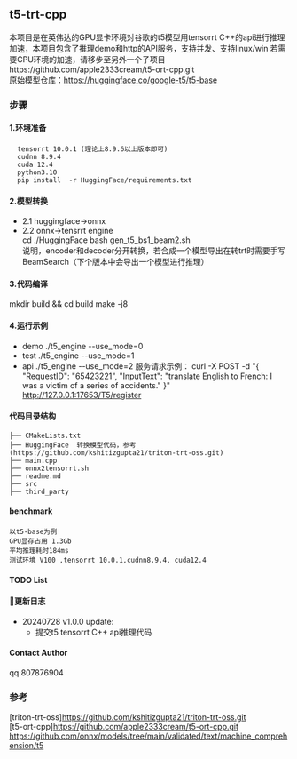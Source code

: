 
## t5-trt-cpp
本项目是在英伟达的GPU显卡环境对谷歌的t5模型用tensorrt C++的api进行推理加速，本项目包含了推理demo和http的API服务，支持并发、支持linux/win 
若需要CPU环境的加速，请移步至另外一个子项目https://github.com/apple2333cream/t5-ort-cpp.git  
原始模型仓库：https://huggingface.co/google-t5/t5-base   
### 步骤   
#### 1.环境准备
      tensorrt 10.0.1 (理论上8.9.6以上版本即可)
      cudnn 8.9.4
      cuda 12.4
      python3.10
      pip install  -r HuggingFace/requirements.txt
#### 2.模型转换   
  - 2.1 huggingface->onnx   
  - 2.2 onnx->tensrrt engine   
    cd ./HuggingFace
    bash gen_t5_bs1_beam2.sh   
    说明，encoder和decoder分开转换，若合成一个模型导出在转trt时需要手写BeamSearch（下个版本中会导出一个模型进行推理）
  
#### 3.代码编译  
  mkdir build && cd build 
  make  -j8  

#### 4.运行示例  
   - demo ./t5_engine --use_mode=0
   - test ./t5_engine --use_mode=1
   - api ./t5_engine --use_mode=2
     服务请求示例： 
    curl -X POST -d "{ "RequestID": "65423221", "InputText": "translate English to French: I was a victim of a series of accidents." }" http://127.0.0.1:17653/T5/register  

#### 代码目录结构
    ├── CMakeLists.txt
    ├── HuggingFace  转换模型代码，参考 (https://github.com/kshitizgupta21/triton-trt-oss.git)
    ├── main.cpp
    ├── onnx2tensorrt.sh
    ├── readme.md
    ├── src 
    ├── third_party

#### benchmark
    以t5-base为例
    GPU显存占用 1.3Gb  
    平均推理耗时184ms 
    测试环境 V100 ,tensorrt 10.0.1,cudnn8.9.4, cuda12.4

#### TODO List 


#### 📣更新日志

- 20240728 v1.0.0 update:
  - 提交t5 tensorrt C++ api推理代码

#### Contact Author
qq:807876904 

### 参考
[triton-trt-oss]https://github.com/kshitizgupta21/triton-trt-oss.git  
[t5-ort-cpp]https://github.com/apple2333cream/t5-ort-cpp.git  
https://github.com/onnx/models/tree/main/validated/text/machine_comprehension/t5  